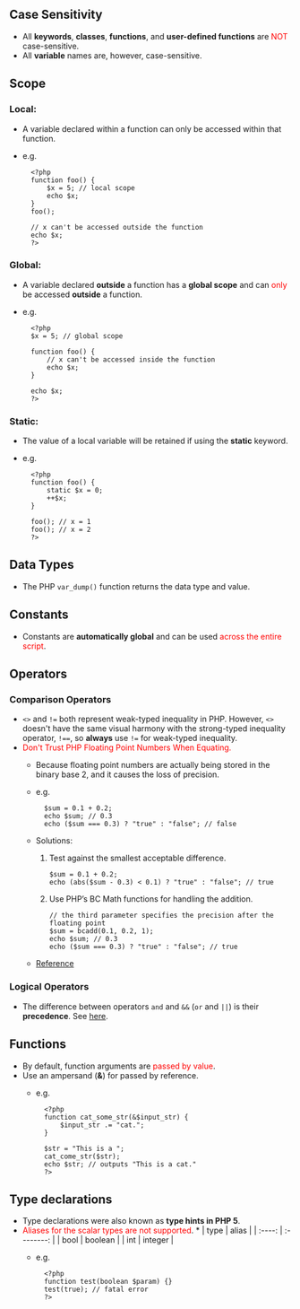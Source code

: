 ## Case Sensitivity

* All **keywords**, **classes**, **functions**, and **user-defined functions** are <font color=red>NOT</font> case-sensitive.
* All **variable** names are, however, case-sensitive.

## Scope

### Local:

*  A variable declared within a function can only be accessed within that function.
* e.g.

		<?php
		function foo() {
			$x = 5; // local scope
			echo $x;
		}
		foo();
		
		// x can't be accessed outside the function
		echo $x;
		?>

### Global:

* A variable declared **outside** a function has a **global scope** and can <font color=red>only</font> be accessed **outside** a function.
* e.g.

		<?php
		$x = 5; // global scope
		
		function foo() {
			// x can't be accessed inside the function
			echo $x;
		}
		
		echo $x;
		?>

### Static:

* The value of a local variable will be retained if using the **static** keyword.
* e.g.
	
		<?php
		function foo() {
			static $x = 0;
			++$x;
		}
		
		foo(); // x = 1
		foo(); // x = 2
		?>

## Data Types

* The PHP `var_dump()` function returns the data type and value.

## Constants

* Constants are **automatically global** and can be used <font color=red>across the entire script</font>.

## Operators

### Comparison Operators

* `<>` and `!=` both represent weak-typed inequality in PHP. However, `<>` doesn't have the same visual harmony with the strong-typed inequality operator, `!==`, so **always** use `!=` for weak-typed inequality.
* <font color=red>Don't Trust PHP Floating Point Numbers When Equating.</font>
	* Because floating point numbers are actually being stored in the binary base 2, and it causes the loss of precision.
	* e.g.

			$sum = 0.1 + 0.2;
			echo $sum; // 0.3
			echo ($sum === 0.3) ? "true" : "false"; // false
			
	* Solutions:
		1.  Test against the smallest acceptable difference.
		
				$sum = 0.1 + 0.2;
				echo (abs($sum - 0.3) < 0.1) ? "true" : "false"; // true
			
		2.  Use PHP’s BC Math functions for handling the addition.
		
				// the third parameter specifies the precision after the floating point
				$sum = bcadd(0.1, 0.2, 1);
				echo $sum; // 0.3
				echo ($sum === 0.3) ? "true" : "false"; // true
			
	* [Reference](https://andy-carter.com/blog/don-t-trust-php-floating-point-numbers-when-equating)

### Logical Operators

* The difference between operators `and` and `&&` (`or` and `||`) is their **precedence**. See [here](http://php.net/manual/en/language.operators.precedence.php).

## Functions

* By default, function arguments are <font color=red>passed by value</font>.
* Use an ampersand (**&**) for passed by reference.
	* e.g.

			<?php
			function cat_some_str(&$input_str) {
				$input_str .= "cat.";
			}
			
			$str = "This is a ";
			cat_come_str($str);
			echo $str; // outputs "This is a cat."
			?>

## Type declarations

* Type declarations were also known as **type hints in PHP 5**.
* <font color="red">Aliases for the scalar types are not supported</font>.
	* 
	  | type |    alias    |
	  | :----: | :--------:  |
	  | bool | boolean  |
	  | int    | integer   |
	* e.g.

			<?php
			function test(boolean $param) {}
			test(true); // fatal error
			?>
